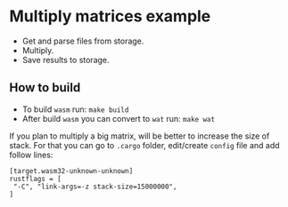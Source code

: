 # Multiply matrices example

* Get and parse files from storage.
* Multiply.
* Save results to storage.

## How to build
* To build `wasm` run: `make build`
* After build `wasm` you can convert to `wat` run: `make wat`

If you plan to multiply a big matrix, will be better to increase the size of stack.
For that you can go to `.cargo` folder, edit/create `config` file and add follow lines:
```$xslt
[target.wasm32-unknown-unknown]
rustflags = [
 "-C", "link-args=-z stack-size=15000000",
]
```